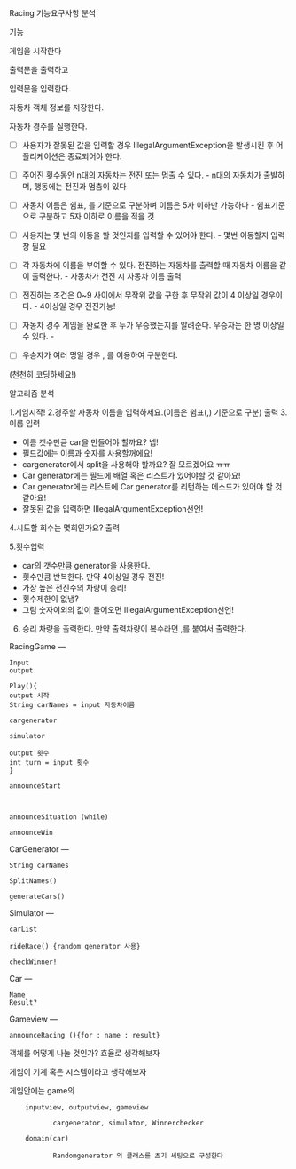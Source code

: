 Racing 기능요구사항 분석


기능

게임을 시작한다

출력문을 출력하고 

입력문을 입력한다.

자동차 객체 정보를 저장한다.

자동차 경주를 실행한다.



- [ ] 사용자가 잘못된 값을 입력할 경우 IllegalArgumentException을 발생시킨 후 어플리케이션은 종료되어야 한다.
- [ ] 주어진 횟수동안 n대의 자동차는 전진 또는 멈출 수 있다. - n대의 자동차가 출발하며, 행동에는 전진과 멈춤이 있다
- [ ] 자동차 이름은 쉼표, 를 기준으로 구분하며 이름은 5자 이하만 가능하다 - 쉼표기준으로 구분하고 5자 이하로 이름을 적을 것
- [ ] 사용자는 몇 번의 이동을 할 것인지를 입력할 수 있어야 한다. - 몇번 이동할지 입력창 필요
- [ ] 각 자동차에 이름을 부여할 수 있다. 전진하는 자동차를 출력할 때 자동차 이름을 같이 출력한다. - 자동차가 전진 시  자동차 이름 출력
- [ ] 전진하는 조건은 0~9 사이에서 무작위 값을 구한 후 무작위 값이 4 이상일 경우이다. - 4이상일 경우 전진가능!
- [ ] 자동차 경주 게임을 완료한 후 누가 우승했는지를 알려준다. 우승자는 한 명 이상일 수 있다. -
- [ ] 우승자가 여러 명일 경우 , 를 이용하여 구분한다.




(천천히 코딩하세요!)

알고리즘 분석

1.게임시작!
2.경주할 자동차 이름을 입력하세요.(이름은 쉼표(,) 기준으로 구분) 출력
3.이름 입력
- 이름 갯수만큼 car을 만들어야 할까요? 넵!
- 필드값에는 이름과 숫자를 사용할꺼에요!
- cargenerator에서 split을 사용해야 할까요? 잘 모르겠어요 ㅠㅠ
- Car generator에는 필드에 배열 혹은 리스트가 있어야할 것 같아요!
- Car generator에는 리스트에 Car generator를 리턴하는 메소드가 있어야 할 것 같아요!
- 잘못된 값을 입력하면 IllegalArgumentException선언!

4.시도할 회수는 몇회인가요? 출력

5.횟수입력
- car의 갯수만큼 generator을 사용한다.
- 횟수만큼 반복한다. 만약 4이상일 경우 전진!
- 가장 높은 전진수의 차량이 승리!
- 횟수제한이 없냉?
- 그럼 숫자이외의 값이 들어오면 IllegalArgumentException선언!

6. 승리 차량을 출력한다. 만약 출력차량이 복수라면 ,를 붙여서 출력한다.



RacingGame —

    Input										
    output
    
    Play(){											
    output 시작
    String carNames = input 자동차이름

	cargenerator									
	
	simulator
	
	output 횟수
	int turn = input 횟수												
    }

	announceStart
	
												

	announceSituation (while)						

	announceWin				



CarGenerator —

    String carNames
    
    SplitNames()
    
    generateCars()


Simulator —

    carList
    
    rideRace() {random generator 사용}
    
    checkWinner!


Car —

    Name
    Result?

Gameview —

    announceRacing (){for : name : result}








객체를 어떻게 나눌 것인가? 효율로 생각해보자

게임이 기계 혹은 시스템이라고 생각해보자

게임안에는 game의

		inputview, outputview, gameview

               cargenerator, simulator, Winnerchecker

		domain(car)

               Randomgenerator 의 클래스를 초기 세팅으로 구성한다